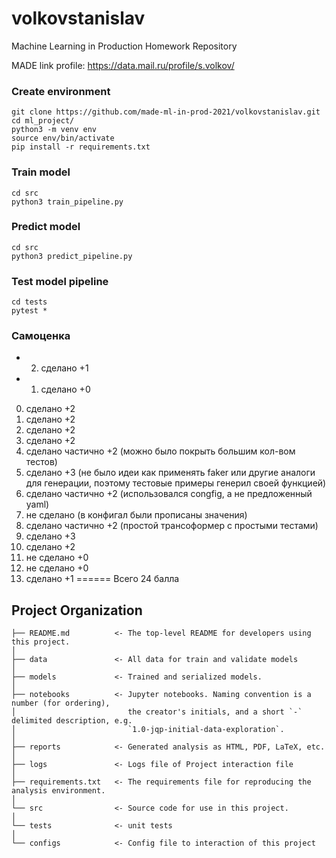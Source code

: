 # volkovstanislav
Machine Learning in Production Homework Repository

MADE link profile: https://data.mail.ru/profile/s.volkov/

### Create environment
```
git clone https://github.com/made-ml-in-prod-2021/volkovstanislav.git
cd ml_project/
python3 -m venv env
source env/bin/activate
pip install -r requirements.txt
```

### Train model
```
cd src 
python3 train_pipeline.py 
```

### Predict model
```
cd src
python3 predict_pipeline.py
```

### Test model pipeline
```
cd tests
pytest *
```

### Самоценка
- 2) сделано +1
- 1) сделано +0
0) сделано +2 
1) сделано +2
2) сделано +2
3) сделано +2
4) сделано частично +2 (можно было покрыть большим кол-вом тестов)
5) сделано +3 (не было идеи как применять faker или другие аналоги для генерации, поэтому тестовые примеры генерил своей функцией)
6) сделано частично +2 (использовалcя congfig, а не предложенный yaml)
7) не сделано (в конфигал были прописаны значения)
8) сделано частично +2 (простой трансоформер с простыми тестами)
9) сделано +3
10) сделано +2
11) не сделано +0
12) не сделано +0
13) сделано +1
====== Всего 24 балла


## Project Organization
```
├── README.md          <- The top-level README for developers using this project.
│
├── data               <- All data for train and validate models
│
├── models             <- Trained and serialized models.
│
├── notebooks          <- Jupyter notebooks. Naming convention is a number (for ordering),
│                         the creator's initials, and a short `-` delimited description, e.g.
│                         `1.0-jqp-initial-data-exploration`.
│
├── reports            <- Generated analysis as HTML, PDF, LaTeX, etc.
│
├── logs               <- Logs file of Project interaction file
│
├── requirements.txt   <- The requirements file for reproducing the analysis environment.
│
└── src                <- Source code for use in this project.
│
└── tests              <- unit tests
│
└── configs            <- Config file to interaction of this project
```
